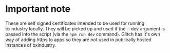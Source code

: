 # Important note

These are self signed certificates intended to be used for running bxindustry locally. They will be picked up and used if the --dev argument is passed into the script (via the `npm run dev` command). Glitch has it's own way of adding https to apps so they are not used in publically hosted instances of bxindustry.